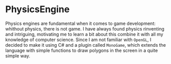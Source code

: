 # PhysicsEngine

Physics engines are fundamental when it comes to game development: whithout physics, there is not game.
I have always found physics rinventing and intriguing, motivating me to learn a bit about this combine it with all my knowledge of computer science.
Since I am not familiar with `OpenGL`, I decided to make it using C# and a plugin called `MonoGame`, which extends the language with simple functions to draw polygons in the screen in a quite simple way.